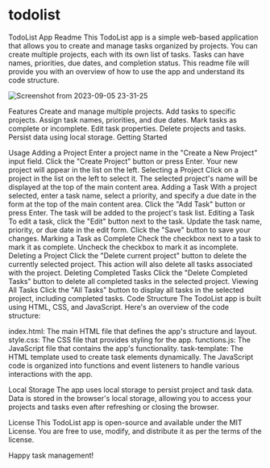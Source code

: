 # todolist

TodoList App Readme
This TodoList app is a simple web-based application that allows you to create and manage tasks organized by projects. You can create multiple projects, each with its own list of tasks. Tasks can have names, priorities, due dates, and completion status. This readme file will provide you with an overview of how to use the app and understand its code structure.

![Screenshot from 2023-09-05 23-31-25](https://github.com/beMimg/todolist/assets/126000960/cde8522d-5c1f-4542-ac55-fe3278e09848)


Features
Create and manage multiple projects.
Add tasks to specific projects.
Assign task names, priorities, and due dates.
Mark tasks as complete or incomplete.
Edit task properties.
Delete projects and tasks.
Persist data using local storage.
Getting Started


Usage
Adding a Project
Enter a project name in the "Create a New Project" input field.
Click the "Create Project" button or press Enter.
Your new project will appear in the list on the left.
Selecting a Project
Click on a project in the list on the left to select it.
The selected project's name will be displayed at the top of the main content area.
Adding a Task
With a project selected, enter a task name, select a priority, and specify a due date in the form at the top of the main content area.
Click the "Add Task" button or press Enter.
The task will be added to the project's task list.
Editing a Task
To edit a task, click the "Edit" button next to the task.
Update the task name, priority, or due date in the edit form.
Click the "Save" button to save your changes.
Marking a Task as Complete
Check the checkbox next to a task to mark it as complete.
Uncheck the checkbox to mark it as incomplete.
Deleting a Project
Click the "Delete current project" button to delete the currently selected project.
This action will also delete all tasks associated with the project.
Deleting Completed Tasks
Click the "Delete Completed Tasks" button to delete all completed tasks in the selected project.
Viewing All Tasks
Click the "All Tasks" button to display all tasks in the selected project, including completed tasks.
Code Structure
The TodoList app is built using HTML, CSS, and JavaScript. Here's an overview of the code structure:

index.html: The main HTML file that defines the app's structure and layout.
style.css: The CSS file that provides styling for the app.
functions.js: The JavaScript file that contains the app's functionality.
task-template: The HTML template used to create task elements dynamically.
The JavaScript code is organized into functions and event listeners to handle various interactions with the app.

Local Storage
The app uses local storage to persist project and task data. Data is stored in the browser's local storage, allowing you to access your projects and tasks even after refreshing or closing the browser.

License
This TodoList app is open-source and available under the MIT License. You are free to use, modify, and distribute it as per the terms of the license.

Happy task management!
